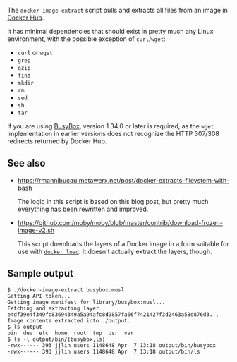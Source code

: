 The `docker-image-extract` script pulls and extracts all files from an image
in [Docker Hub](https://hub.docker.com/).

It has minimal dependencies that should exist in pretty much any Linux
environment, with the possible exception of `curl`/`wget`:

* `curl` or `wget`
* `grep`
* `gzip`
* `find`
* `mkdir`
* `rm`
* `sed`
* `sh`
* `tar`

If you are using [BusyBox](https://busybox.net/), version 1.34.0 or later is
required, as the `wget` implementation in earlier versions does not recognize
the HTTP 307/308 redirects returned by Docker Hub.

## See also

* https://rmannibucau.metawerx.net/post/docker-extracts-fileystem-with-bash

  The logic in this script is based on this blog post, but pretty much
  everything has been rewritten and improved.

* https://github.com/moby/moby/blob/master/contrib/download-frozen-image-v2.sh

  This script downloads the layers of a Docker image in a form suitable for use
  with [`docker load`](https://docs.docker.com/engine/reference/commandline/load/).
  It doesn't actually extract the layers, though.

## Sample output

```
$ ./docker-image-extract busybox:musl
Getting API token...
Getting image manifest for library/busybox:musl...
Fetching and extracting layer e4df39e4f349fc83694349a5a94afc8d9857fa66f7421427f3d2463a58d876d3...
Image contents extracted into ./output.
$ ls output
bin  dev  etc  home  root  tmp  usr  var
$ ls -l output/bin/{busybox,ls}
-rwx------ 393 jjlin users 1148648 Apr  7 13:18 output/bin/busybox
-rwx------ 393 jjlin users 1148648 Apr  7 13:18 output/bin/ls
```
